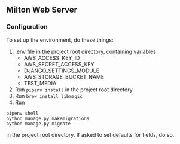 ## Milton Web Server

### Configuration
To set up the environment, do these things:
1. .env file in the project root directory, containing variables
    * AWS_ACCESS_KEY_ID
    * AWS_SECRET_ACCESS_KEY
    * DJANGO_SETTINGS_MODULE
    * AWS_STORAGE_BUCKET_NAME
    * TEST_MEDIA
2.  Run `pipenv install` in the project root directory
3.  Run `brew install libmagic`
4.  Run
```
pipenv shell
python manage.py makemigrations
python manage.py migrate
```
 in the project root directory. If asked to set defaults for fields, do so.

